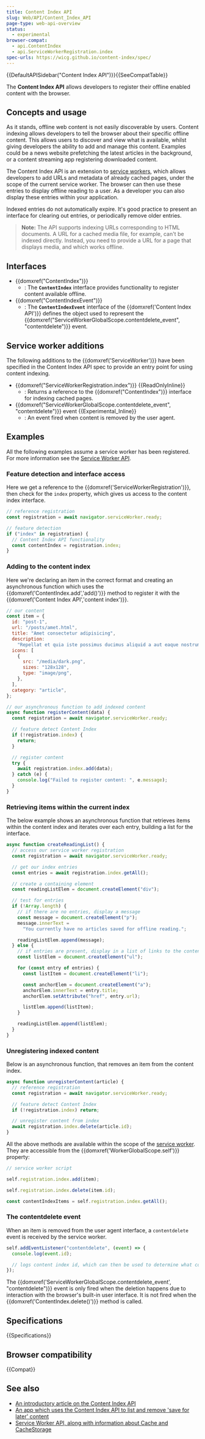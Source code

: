 ```yaml
---
title: Content Index API
slug: Web/API/Content_Index_API
page-type: web-api-overview
status:
  - experimental
browser-compat:
  - api.ContentIndex
  - api.ServiceWorkerRegistration.index
spec-urls: https://wicg.github.io/content-index/spec/
---
```


{{DefaultAPISidebar("Content Index API")}}{{SeeCompatTable}}

The **Content Index API** allows developers to register their offline enabled content with the browser.

## Concepts and usage

As it stands, offline web content is not easily discoverable by users. Content indexing allows developers to tell the browser about their specific offline content. This allows users to discover and view what is available, whilst giving developers the ability to add and manage this content. Examples could be a news website prefetching the latest articles in the background, or a content streaming app registering downloaded content.

The Content Index API is an extension to [service workers](/en-US/docs/Web/API/Service_Worker_API), which allows developers to add URLs and metadata of already cached pages, under the scope of the current service worker. The browser can then use these entries to display offline reading to a user. As a developer you can also display these entries within your application.

Indexed entries do not automatically expire. It's good practice to present an interface for clearing out entries, or periodically remove older entries.

> **Note:** The API supports indexing URLs corresponding to HTML documents. A URL for a cached media file, for example, can't be indexed directly. Instead, you need to provide a URL for a page that displays media, and which works offline.

## Interfaces

- {{domxref("ContentIndex")}}
  - : The **`ContentIndex`** interface provides functionality to register content available offline.
- {{domxref("ContentIndexEvent")}}
  - : The **`ContentIndexEvent`** interface of the {{domxref('Content Index API')}} defines the object used to represent the {{domxref("ServiceWorkerGlobalScope.contentdelete_event", "contentdelete")}} event.

## Service worker additions

The following additions to the {{domxref('ServiceWorker')}} have been specified in the Content Index API spec to provide an entry point for using content indexing.

- {{domxref("ServiceWorkerRegistration.index")}} {{ReadOnlyInline}}
  - : Returns a reference to the {{domxref("ContentIndex")}} interface for indexing cached pages.
- {{domxref("ServiceWorkerGlobalScope.contentdelete_event", "contentdelete")}} event {{Experimental_Inline}}
  - : An event fired when content is removed by the user agent.

## Examples

All the following examples assume a service worker has been registered. For more information see the [Service Worker API](/en-US/docs/Web/API/Service_Worker_API).

### Feature detection and interface access

Here we get a reference to the {{domxref('ServiceWorkerRegistration')}}, then check for the `index` property, which gives us access to the content index interface.

```js
// reference registration
const registration = await navigator.serviceWorker.ready;

// feature detection
if ("index" in registration) {
  // Content Index API functionality
  const contentIndex = registration.index;
}
```

### Adding to the content index

Here we're declaring an item in the correct format and creating an asynchronous function which uses the {{domxref('ContentIndex.add','add()')}} method to register it with the {{domxref('Content Index API','content index')}}.

```js
// our content
const item = {
  id: "post-1",
  url: "/posts/amet.html",
  title: "Amet consectetur adipisicing",
  description:
    "Repellat et quia iste possimus ducimus aliquid a aut eaque nostrum.",
  icons: [
    {
      src: "/media/dark.png",
      sizes: "128x128",
      type: "image/png",
    },
  ],
  category: "article",
};

// our asynchronous function to add indexed content
async function registerContent(data) {
  const registration = await navigator.serviceWorker.ready;

  // feature detect Content Index
  if (!registration.index) {
    return;
  }

  // register content
  try {
    await registration.index.add(data);
  } catch (e) {
    console.log("Failed to register content: ", e.message);
  }
}
```

### Retrieving items within the current index

The below example shows an asynchronous function that retrieves items within the content index and iterates over each entry, building a list for the interface.

```js
async function createReadingList() {
  // access our service worker registration
  const registration = await navigator.serviceWorker.ready;

  // get our index entries
  const entries = await registration.index.getAll();

  // create a containing element
  const readingListElem = document.createElement("div");

  // test for entries
  if (!Array.length) {
    // if there are no entries, display a message
    const message = document.createElement("p");
    message.innerText =
      "You currently have no articles saved for offline reading.";

    readingListElem.append(message);
  } else {
    // if entries are present, display in a list of links to the content
    const listElem = document.createElement("ul");

    for (const entry of entries) {
      const listItem = document.createElement("li");

      const anchorElem = document.createElement("a");
      anchorElem.innerText = entry.title;
      anchorElem.setAttribute("href", entry.url);

      listElem.append(listItem);
    }

    readingListElem.append(listElem);
  }
}
```

### Unregistering indexed content

Below is an asynchronous function, that removes an item from the content index.

```js
async function unregisterContent(article) {
  // reference registration
  const registration = await navigator.serviceWorker.ready;

  // feature detect Content Index
  if (!registration.index) return;

  // unregister content from index
  await registration.index.delete(article.id);
}
```

All the above methods are available within the scope of the [service worker](/en-US/docs/Web/API/ServiceWorker). They are accessible from the {{domxref('WorkerGlobalScope.self')}} property:

```js
// service worker script

self.registration.index.add(item);

self.registration.index.delete(item.id);

const contentIndexItems = self.registration.index.getAll();
```

### The contentdelete event

When an item is removed from the user agent interface, a `contentdelete` event is received by the service worker.

```js
self.addEventListener("contentdelete", (event) => {
  console.log(event.id);

  // logs content index id, which can then be used to determine what content to delete from your cache
});
```

The {{domxref('ServiceWorkerGlobalScope.contentdelete_event', "contentdelete")}} event is only fired when the deletion happens due to interaction with the browser's built-in user interface. It is not fired when the {{domxref('ContentIndex.delete()')}} method is called.

## Specifications

{{Specifications}}

## Browser compatibility

{{Compat}}

## See also

- [An introductory article on the Content Index API](https://developer.chrome.com/docs/capabilities/web-apis/content-indexing-api)
- [An app which uses the Content Index API to list and remove 'save for later' content](https://contentindex.dev/)
- [Service Worker API, along with information about Cache and CacheStorage](/en-US/docs/Web/API/Service_Worker_API)
